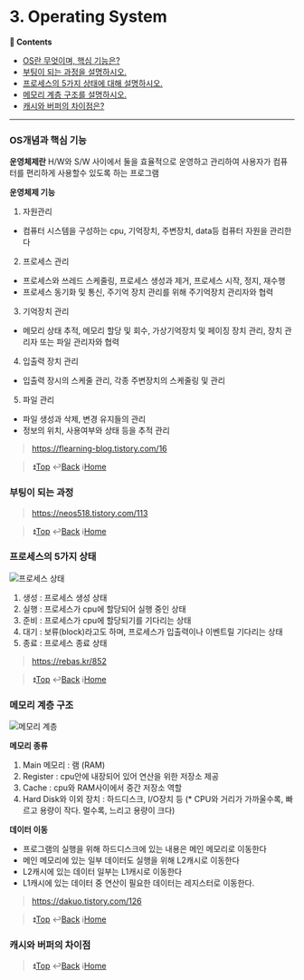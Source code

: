 # 3. Operating System
**:book: Contents**

- [OS란 무엇이며, 핵심 기능은?](#OS개념과-핵심-기능)
- [부팅이 되는 과정을 설명하시오.](#부팅이-되는-과정)
- [프로세스의 5가지 상태에 대해 설명하시오.](#프로세스의-5가지-상태)
- [메모리 계층 구조를 설명하시오.](#메모리-계층-구조)
- [캐시와 버퍼의 차이점은?](#캐시와-버퍼의-차이점)
---

### OS개념과 핵심 기능
**운영체제란**
H/W와 S/W 사이에서 둘을 효율적으로 운영하고 관리하여
사용자가 컴퓨터를 편리하게 사용할수 있도록 하는 프로그램

**운영체제 기능**
1. 자원관리
- 컴퓨터 시스템을 구성하는 cpu, 기억장치, 주변장치, data등 컴퓨터 자원을 관리한다

2. 프로세스 관리
- 프로세스와 쓰레드 스케줄링, 프로세스 생성과 제거, 프로세스 시작, 정지, 재수행
- 프로세스 동기화 및 통신, 주기억 장치 관리를 위해 주기억장치 관리자와 협력

3. 기억장치 관리
- 메모리 상태 추적, 메모리 할당 및 회수, 가상기억장치 및 페이징 장치 관리, 장치 관리자 또는 파일 관리자와 협력

4. 입출력 장치 관리
- 입출력 장시의 스케줄 관리, 각종 주변장치의 스케줄링 및 관리

5. 파일 관리
- 파일 생성과 삭제, 변경 유지들의 관리
- 정보의 위치, 사용여부와 상태 등을 추적 관리

> <https://flearning-blog.tistory.com/16>

> :arrow_double_up:[Top](#3-os)    :leftwards_arrow_with_hook:[Back](https://github.com/devham76/tech-interview-studyw#3-os)    :information_source:[Home](https://github.com/devham76/tech-intervie-studyw#tech-interview)

### 부팅이 되는 과정
> <https://neos518.tistory.com/113>

> :arrow_double_up:[Top](#3-os)    :leftwards_arrow_with_hook:[Back](https://github.com/devham76/tech-interview-studyw#3-os)    :information_source:[Home](https://github.com/devham76/tech-intervie-studyw#tech-interview)

### 프로세스의 5가지 상태
![프로세스 상태](https://user-images.githubusercontent.com/55946791/80938240-559b8600-8e13-11ea-9176-a121491a0fb3.jpg)
1. 생성 : 프로세스 생성 상태
2. 실행 : 프로세스가 cpu에 할당되어 실행 중인 상태
3. 준비 : 프로세스가 cpu에 할당되기를 기다리는 상태
4. 대기 : 보류(block)라고도 하며, 프로세스가 입출력이나 이벤트릴 기다리는 상태
5. 종료 : 프로세스 종료 상태

> <https://rebas.kr/852>

> :arrow_double_up:[Top](#3-os)    :leftwards_arrow_with_hook:[Back](https://github.com/devham76/tech-interview-studyw#3-os)    :information_source:[Home](https://github.com/devham76/tech-intervie-studyw#tech-interview)

### 메모리 계층 구조
![메모리 계층](https://user-images.githubusercontent.com/55946791/80938438-128de280-8e14-11ea-8207-95cb98d94303.jpg)

**메모리 종류**
1. Main 메모리 : 램 (RAM)
2. Register : cpu안에 내장되어 있어 연산을 위한 저장소 제공
3. Cache : cpu와 RAM사이에서 중간 저장소 역할
4. Hard Disk와 이외 장치 : 하드디스크, I/O장치 등
(* CPU와 거리가 가까울수록, 빠르고 용량이 작다. 멀수록, 느리고 용량이 크다)

**데이터 이동**
- 프로그램의 실행을 위해 하드디스크에 있는 내용은 메인 메모리로 이동한다
- 메인 메모리에 있는 일부 데이터도 실행을 위해 L2캐시로 이동한다
- L2캐시에 있는 데이터 일부는 L1캐시로 이동한다
- L1캐시에 있는 데이터 중 연산이 필요한 데이터는 레지스터로 이동한다.

> <https://dakuo.tistory.com/126>

> :arrow_double_up:[Top](#3-os)    :leftwards_arrow_with_hook:[Back](https://github.com/devham76/tech-interview-studyw#3-os)    :information_source:[Home](https://github.com/devham76/tech-intervie-studyw#tech-interview)

### 캐시와 버퍼의 차이점

> :arrow_double_up:[Top](#3-os)    :leftwards_arrow_with_hook:[Back](https://github.com/devham76/tech-interview-studyw#3-os)    :information_source:[Home](https://github.com/devham76/tech-intervie-studyw#tech-interview)
